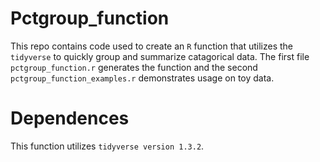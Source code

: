 # Pctgroup_function
This repo contains code used to create an `R` function that utilizes the `tidyverse` to quickly group and summarize catagorical data.
The first file `pctgroup_function.r` generates the function and the second `pctgroup_function_examples.r` demonstrates usage on toy data.

# Dependences
This function utilizes `tidyverse version 1.3.2`.
